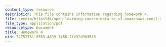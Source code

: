 ```yaml
---
content_type: resource
description: This file contains information regarding homework 4.
file: /media/https%3A/open-learning-course-data-rc.s3.amazonaws.com/1-264j-database-internet-and-systems-integration-technologies-fall-2013/747527310563489914567fe32d9035f8_MIT1_264JF13_HW4.pdf
file_type: application/pdf
resourcetype: Document
title: Homework 4
uid: 74752731-0563-4899-1456-7fe32d9035f8
---
```

